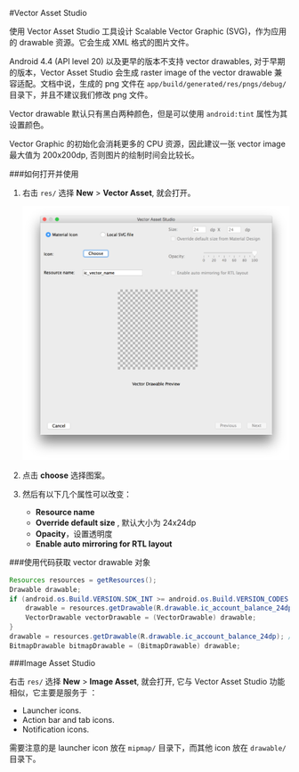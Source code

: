 #Vector Asset Studio

使用 Vector Asset Studio 工具设计 Scalable Vector Graphic (SVG)，作为应用的 drawable 资源。它会生成 XML 格式的图片文件。

Android 4.4 (API level 20) 以及更早的版本不支持 vector drawables, 对于早期的版本，Vector Asset Studio 会生成 raster image of the vector drawable 兼容适配。文档中说，生成的 png 文件在 `app/build/generated/res/pngs/debug/` 目录下，并且不建议我们修改 png 文件。

Vector drawable 默认只有黑白两种颜色，但是可以使用 `android:tint` 属性为其设置颜色。

Vector Graphic 的初始化会消耗更多的 CPU 资源，因此建议一张 vector image 最大值为 200x200dp, 否则图片的绘制时间会比较长。

###如何打开并使用

1. 右击 `res/` 选择 **New** > **Vector Asset**, 就会打开。

    ![vas-materialicon](android-images\\vas-materialicon.png)

2. 点击 **choose** 选择图案。

3. 然后有以下几个属性可以改变：

   * **Resource name** 
   * **Override default size** , 默认大小为 24x24dp
   * **Opacity**，设置透明度
   * **Enable auto mirroring for RTL layout**

###使用代码获取 vector drawable 对象

```java
Resources resources = getResources();
Drawable drawable;
if (android.os.Build.VERSION.SDK_INT >= android.os.Build.VERSION_CODES.LOLLIPOP) {
    drawable = resources.getDrawable(R.drawable.ic_account_balance_24dp, getTheme());
    VectorDrawable vectorDrawable = (VectorDrawable) drawable;
} 
drawable = resources.getDrawable(R.drawable.ic_account_balance_24dp); // API21 开始废弃
BitmapDrawable bitmapDrawable = (BitmapDrawable) drawable;
```

###Image Asset Studio

右击 `res/` 选择 **New** > **Image Asset**, 就会打开, 它与 Vector Asset Studio 功能相似，它主要是服务于 ：

- Launcher icons.
- Action bar and tab icons.
- Notification icons.

需要注意的是 launcher icon 放在 `mipmap/` 目录下，而其他 icon 放在 `drawable/` 目录下。
